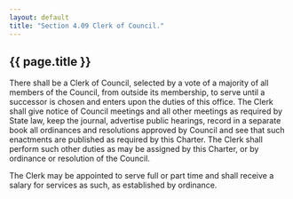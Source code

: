 ```yaml
---
layout: default 
title: "Section 4.09 Clerk of Council."
---
```


{{ page.title }}
----------------

There shall be a Clerk of Council, selected by a vote of a majority of
all members of the Council, from outside its membership, to serve until
a successor is chosen and enters upon the duties of this office. The
Clerk shall give notice of Council meetings and all other meetings as
required by State law, keep the journal, advertise public hearings,
record in a separate book all ordinances and resolutions approved by
Council and see that such enactments are published as required by this
Charter. The Clerk shall perform such other duties as may be assigned by
this Charter, or by ordinance or resolution of the Council.

The Clerk may be appointed to serve full or part time and shall receive
a salary for services as such, as established by ordinance.
